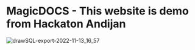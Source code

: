 # MagicDOCS - This website is demo from Hackaton Andijan
![drawSQL-export-2022-11-13_16_57](https://user-images.githubusercontent.com/91143577/201520483-ad513394-3f1d-43f5-97f3-2cf12fd93c5f.png)
